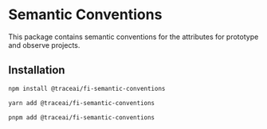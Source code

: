 # Semantic Conventions

This package contains semantic conventions for the attributes for prototype and observe projects. 

## Installation

```bash
npm install @traceai/fi-semantic-conventions
```

```bash
yarn add @traceai/fi-semantic-conventions
```

```bash
pnpm add @traceai/fi-semantic-conventions
```



